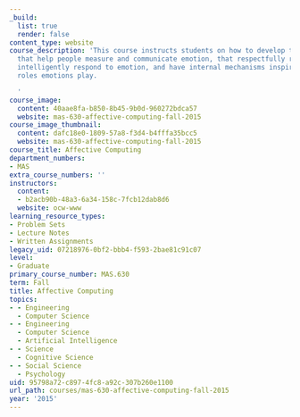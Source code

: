 ```yaml
---
_build:
  list: true
  render: false
content_type: website
course_description: 'This course instructs students on how to develop technologies
  that help people measure and communicate emotion, that respectfully read and that
  intelligently respond to emotion, and have internal mechanisms inspired by the useful
  roles emotions play.

  '
course_image:
  content: 40aae8fa-b850-8b45-9b0d-960272bdca57
  website: mas-630-affective-computing-fall-2015
course_image_thumbnail:
  content: dafc18e0-1809-57a8-f3d4-b4fffa35bcc5
  website: mas-630-affective-computing-fall-2015
course_title: Affective Computing
department_numbers:
- MAS
extra_course_numbers: ''
instructors:
  content:
  - b2acb90b-48a3-6a34-158c-7fcb12dab8d6
  website: ocw-www
learning_resource_types:
- Problem Sets
- Lecture Notes
- Written Assignments
legacy_uid: 07218976-0bf2-bbb4-f593-2bae81c91c07
level:
- Graduate
primary_course_number: MAS.630
term: Fall
title: Affective Computing
topics:
- - Engineering
  - Computer Science
- - Engineering
  - Computer Science
  - Artificial Intelligence
- - Science
  - Cognitive Science
- - Social Science
  - Psychology
uid: 95798a72-c897-4fc8-a92c-307b260e1100
url_path: courses/mas-630-affective-computing-fall-2015
year: '2015'
---
```

